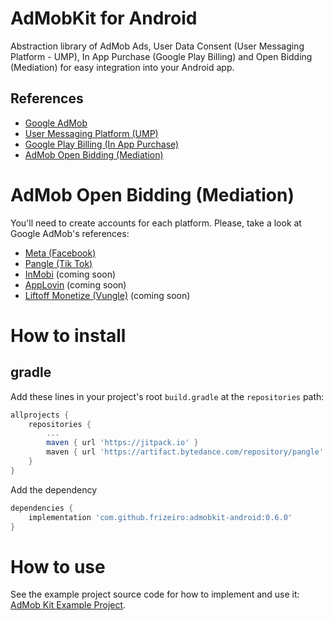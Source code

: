 # AdMobKit for Android

Abstraction library of AdMob Ads, User Data Consent (User Messaging Platform - UMP), In App Purchase (Google Play Billing) and Open Bidding (Mediation) for easy integration into your Android app.

## References

* [Google AdMob](https://developers.google.com/admob/android)
* [User Messaging Platform (UMP)](https://developers.google.com/admob/android/privacy)
* [Google Play Billing (In App Purchase)](https://developer.android.com/google/play/billing/integrate)
* [AdMob Open Bidding (Mediation)](https://admob.google.com/home/bidding/what-is-bidding/)

# AdMob Open Bidding (Mediation)

You'll need to create accounts for each platform. Please, take a look at Google AdMob's references:
* [Meta (Facebook)](https://developers.google.com/admob/android/mediation/meta)
* [Pangle (Tik Tok)](https://developers.google.com/admob/android/mediation/pangle)
* [InMobi](https://developers.google.com/admob/android/mediation/inmobi) (coming soon)
* [AppLovin](https://developers.google.com/admob/android/mediation/applovin) (coming soon)
* [Liftoff Monetize (Vungle)](https://developers.google.com/admob/android/mediation/vungle) (coming soon)

# How to install

## gradle

Add these lines in your project's root `build.gradle` at the `repositories` path:
```gradle
allprojects {
    repositories {
        ...
        maven { url 'https://jitpack.io' }
        maven { url 'https://artifact.bytedance.com/repository/pangle' }
    }
}
```

Add the dependency
```gradle
dependencies {
    implementation 'com.github.frizeiro:admobkit-android:0.6.0'
}
```

# How to use

See the example project source code for how to implement and use it:
[AdMob Kit Example Project](https://github.com/frizeiro/admobkit-android/tree/master/example/src/main).